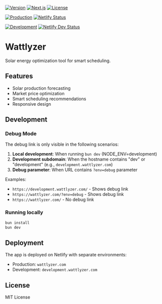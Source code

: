 [![Version](https://img.shields.io/badge/version-0.1.0-yellow.svg?style=flat-square)](https://github.com/your-repo/tikkit-backend)
[![Next.js](https://img.shields.io/badge/Next.js-15.3.3-black?logo=next.js&style=flat-square)](https://nextjs.org/)
[![License](https://img.shields.io/badge/license-MIT-yellow.svg?style=flat-square)](LICENSE)

[![Production](https://img.shields.io/badge/Production-brightgreen?logo=netlify&label=Env&style=flat-square)](https://wattlyzer.com) [![Netlify Status](https://api.netlify.com/api/v1/badges/9dfe6264-94a3-42a6-b729-dd4b84819d8d/deploy-status?style=flat-square)](https://app.netlify.com/projects/wattlyzer/deploys)

[![Development](https://img.shields.io/badge/Development-orange?logo=netlify&label=Env&style=flat-square)](https://development.wattlyzer.com) [![Netlify Dev Status](https://api.netlify.com/api/v1/badges/9dfe6264-94a3-42a6-b729-dd4b84819d8d/deploy-status?branch=development&style=flat-square)](https://app.netlify.com/projects/wattlyzer/deploys)

# Wattlyzer

Solar energy optimization tool for smart scheduling.

## Features

- Solar production forecasting
- Market price optimization
- Smart scheduling recommendations
- Responsive design

## Development

### Debug Mode

The debug link is only visible in the following scenarios:

1. **Local development**: When running `bun dev` (NODE_ENV=development)
2. **Development subdomain**: When the hostname contains "dev" or "development" (e.g., `development.wattlyzer.com`)
3. **Debug parameter**: When URL contains `?env=debug` parameter

Examples:

- `https://development.wattlyzer.com/` - Shows debug link
- `https://wattlyzer.com/?env=debug` - Shows debug link
- `https://wattlyzer.com/` - No debug link

### Running locally

```bash
bun install
bun dev
```

## Deployment

The app is deployed on Netlify with separate environments:

- Production: `wattlyzer.com`
- Development: `development.wattlyzer.com`

## License

MIT License
